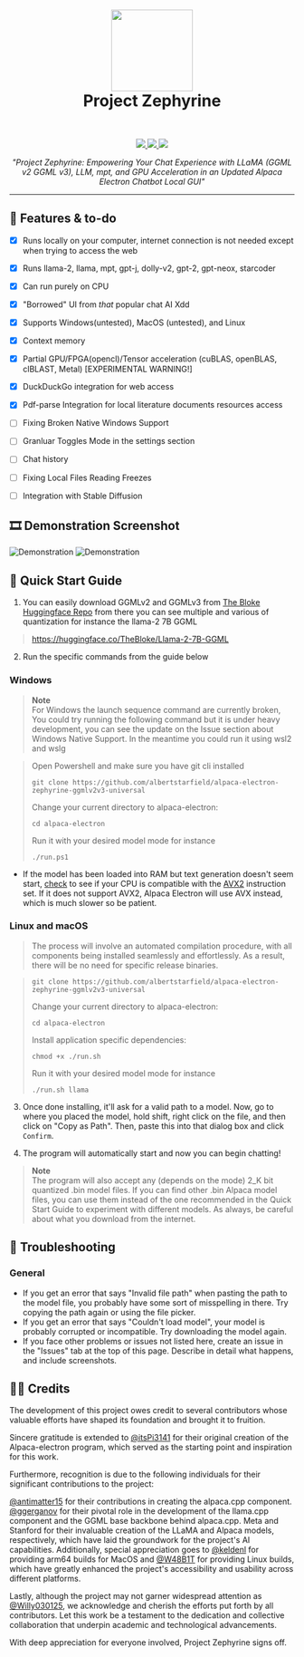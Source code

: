 <h1 align="center">
<sub>
<img src="https://raw.githubusercontent.com/ItsPi3141/alpaca-electron/main/icon/alpaca-chat-logo.png?raw=true" height=144>
</sub>
<br>
Project Zephyrine
</h1>
<br>
<p align="center">
  <a href="https://nodejs.org">
    <img src="https://img.shields.io/badge/node.js-6DA55F?style=for-the-badge&logo=node.js&logoColor=white">
  </a>
  <a href="https://www.electronjs.org/">
    <img src="https://img.shields.io/badge/Electron-191970?style=for-the-badge&logo=Electron&logoColor=white">
  </a>
  <a href="https://github.com/antimatter15/alpaca.cpp/">
    <img src="https://img.shields.io/badge/Alpaca.cpp-%2300599C.svg?style=for-the-badge&logo=c%2B%2B&logoColor=white">
  </a>
</p>

<p align="center"><i>"Project Zephyrine: Empowering Your Chat Experience with LLaMA (GGML v2 GGML v3), LLM, mpt, and GPU Acceleration in an Updated Alpaca Electron Chatbot Local GUI"</i></p>
<hr>



## 📃 Features & to-do

- [x] Runs locally on your computer, internet connection is not needed except when trying to access the web
- [x] Runs llama-2, llama, mpt, gpt-j, dolly-v2, gpt-2, gpt-neox, starcoder
- [x] Can run purely on CPU
- [x] "Borrowed" UI from *that* popular chat AI Xdd
- [x] Supports Windows(untested), MacOS (untested), and Linux
- [x] Context memory
- [x] Partial GPU/FPGA(opencl)/Tensor acceleration (cuBLAS, openBLAS, clBLAST, Metal) [EXPERIMENTAL WARNING!]
- [x] DuckDuckGo integration for web access
- [x] Pdf-parse Integration for local literature documents resources access
- [ ] Fixing Broken Native Windows Support 
- [ ] Granluar Toggles Mode in the settings section
- [ ] Chat history
- [ ] Fixing Local Files Reading Freezes
- [ ] Integration with Stable Diffusion



## 🎞 Demonstration Screenshot

![Demonstration](https://github.com/albertstarfield/alpaca-electron-zephyrine-ggmlv2v3-universal/blob/main/picDemo/demo0.png?raw=true)
![Demonstration](https://github.com/albertstarfield/alpaca-electron-zephyrine-ggmlv2v3-universal/blob/main/picDemo/demo1.png?raw=true)

## 🚀 Quick Start Guide

1. You can easily download GGMLv2 and GGMLv3 from [The Bloke Huggingface Repo](https://huggingface.co/TheBloke) from there you can see multiple and various of quantization for instance the llama-2 7B GGML
> https://huggingface.co/TheBloke/Llama-2-7B-GGML

2. Run the specific commands from the guide below


### Windows
> **Note**  
> For Windows the launch sequence command are currently broken, You could try running the following command but it is under heavy development, you can see the update on the Issue section about Windows Native Support. In the meantime you could run it using wsl2 and wslg

> Open Powershell and make sure you have git cli installed
>
>```git clone https://github.com/albertstarfield/alpaca-electron-zephyrine-ggmlv2v3-universal```
>
>Change your current directory to alpaca-electron:
>
>```cd alpaca-electron```
>
> Run it with your desired model mode for instance 
>
> ```./run.ps1```
- If the model has been loaded into RAM but text generation doesn't seem start, [check](https://ark.intel.com/content/www/us/en/ark.html#@Processors) to see if your CPU is compatible with the [AVX2](https://edc.intel.com/content/www/us/en/design/ipla/software-development-platforms/client/platforms/alder-lake-desktop/12th-generation-intel-core-processors-datasheet-volume-1-of-2/002/intel-advanced-vector-extensions-2-intel-avx2/) instruction set. If it does not support AVX2, Alpaca Electron will use AVX instead, which is much slower so be patient. 

### Linux and macOS

> The process will involve an automated compilation procedure, with all components being installed seamlessly and effortlessly. As a result, there will be no need for specific release binaries.

>
>```git clone https://github.com/albertstarfield/alpaca-electron-zephyrine-ggmlv2v3-universal```
>
>Change your current directory to alpaca-electron:
>
>```cd alpaca-electron```
>
>Install application specific dependencies: 
>
> ```chmod +x ./run.sh ```
>
> Run it with your desired model mode for instance 
>
> ```./run.sh llama```


3. Once done installing, it'll ask for a valid path to a model. Now, go to where you placed the model, hold shift, right click on the file, and then click on "Copy as Path". Then, paste this into that dialog box and click `Confirm`. 

4. The program will automatically start and now you can begin chatting!

> **Note**  
> The program will also accept any (depends on the mode) 2_K bit quantized .bin model files. If you can find other .bin Alpaca model files, you can use them instead of the one recommended in the Quick Start Guide to experiment with different models. As always, be careful about what you download from the internet.

## 🔧 Troubleshooting

### General
- If you get an error that says "Invalid file path" when pasting the path to the model file, you probably have some sort of misspelling in there. Try copying the path again or using the file picker.
- If you get an error that says "Couldn't load model", your model is probably corrupted or incompatible. Try downloading the model again.
- If you face other problems or issues not listed here, create an issue in the "Issues" tab at the top of this page. Describe in detail what happens, and include screenshots. 

## 👨‍💻 Credits


The development of this project owes credit to several contributors whose valuable efforts have shaped its foundation and brought it to fruition.

Sincere gratitude is extended to [@itsPi3141](https://github.com/ItsPi3141/alpaca-electron)  for their original creation of the Alpaca-electron program, which served as the starting point and inspiration for this work.

Furthermore, recognition is due to the following individuals for their significant contributions to the project:

[@antimatter15](https://github.com/antimatter15/alpaca.cpp) for their contributions in creating the alpaca.cpp component.
[@ggerganov](https://github.com/ggerganov/llama.cpp) for their pivotal role in the development of the llama.cpp component and the GGML base backbone behind alpaca.cpp.
Meta and Stanford for their invaluable creation of the LLaMA and Alpaca models, respectively, which have laid the groundwork for the project's AI capabilities.
Additionally, special appreciation goes to [@keldenl](https://github.com/keldenl) for providing arm64 builds for MacOS and [@W48B1T](https://github.com/W48B1T) for providing Linux builds, which have greatly enhanced the project's accessibility and usability across different platforms.

Lastly, although the project may not garner widespread attention as [@Willy030125](https://github.com/Willy030125/alpaca-electron-GGML-v2-v3), we acknowledge and cherish the efforts put forth by all contributors. Let this work be a testament to the dedication and collective collaboration that underpin academic and technological advancements.

With deep appreciation for everyone involved, Project Zephyrine signs off.
